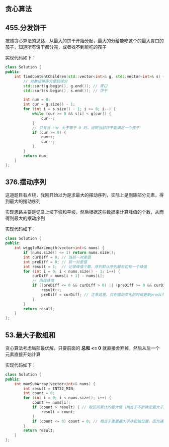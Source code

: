 ## 贪心算法

## 455.分发饼干

按照贪心算法的思路，从最大的饼干开始分起，最大的分给能吃这个的最大胃口的孩子，知道所有饼干都分完，或者找不到能吃的孩子

实现代码如下：

```c++
class Solution {
public:
    int findContentChildren(std::vector<int>& g, std::vector<int>& s) {
        // 对数组排序方便后续分
        std::sort(g.begin(), g.end()); // 胃口
        std::sort(s.begin(), s.end()); // 饼干

        int num = 0;
        int cur = g.size() - 1;
        for (int i = s.size() - 1; i >= 0; i--) {
            while (cur >= 0 && s[i] < g[cur]) {
                cur--;
            }
            // 只有当 cur 大于等于 0 时，说明当前饼干能满足一个孩子
            if (cur >= 0) {
                num++;
                cur--;
            }
        }
        return num;
    }
};
```

## 376.摆动序列

这道题目有点绕，我刚开始以为是求最大的摆动序列，实际上是删除部分元素，得到最大的摆动序列

实现思路主要是记录上坡下坡和平坡，然后根据这些数据来计算峰值的个数，从而得到最大的摆动序列

实现代码如下：

```c++
class Solution {
public:
    int wiggleMaxLength(vector<int>& nums) {
        if (nums.size() <= 1) return nums.size();
        int curDiff = 0; // 当前一对差值
        int preDiff = 0; // 前一对差值
        int result = 1;  // 记录峰值个数，序列默认序列最右边有一个峰值
        for (int i = 0; i < nums.size() - 1; i++) {
            curDiff = nums[i + 1] - nums[i];
            // 出现峰值
            if ((preDiff <= 0 && curDiff > 0) || (preDiff >= 0 && curDiff < 0)) {
                result++;
                preDiff = curDiff; // 注意这里，只在摆动变化的时候更新prediff
            }
        }
        return result;
    }
};
```

## 53.最大子数组和

贪心算法考虑局部最优解，只要前面的 **总和 <= 0** 就直接舍弃掉，然后从后一个元素直接开始计算

实现代码如下：

```c++
class Solution {
public:
    int maxSubArray(vector<int>& nums) {
        int result = INT32_MIN;
        int count = 0;
        for (int i = 0; i < nums.size(); i++) {
            count += nums[i];
            if (count > result) { // 取区间累计的最大值（相当于不断确定最大子序终止位置）
                result = count;
            }
            if (count <= 0) count = 0; // 相当于重置最大子序起始位置，因为遇到负数一定是拉低总和
        }
        return result;
    }
};
```
